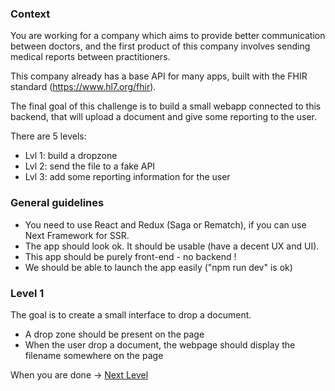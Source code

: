 ### Context

You are working for a company which aims to provide better communication between doctors, and the first product of this company involves sending medical reports between practitioners.

This company already has a base API for many apps, built with the FHIR standard (https://www.hl7.org/fhir).

The final goal of this challenge is to build a small webapp connected to this backend, that will upload a document and give some reporting to the user.

There are 5 levels:
* Lvl 1: build a dropzone
* Lvl 2: send the file to a fake API
* Lvl 3: add some reporting information for the user

### General guidelines 

* You need to use React and Redux (Saga or Rematch), if you can use Next Framework for SSR.
* The app should look ok. It should be usable (have a decent UX and UI).
* This app should be purely front-end - no backend !
* We should be able to launch the app easily ("npm run dev" is ok)

### Level 1

The goal is to create a small interface to drop a document.

* A drop zone should be present on the page
* When the user drop a document, the webpage should display the filename somewhere on the page

When you are done -> [Next Level](https://github.com/SBLogX/frontend-evaluation/tree/master/lvl2)
